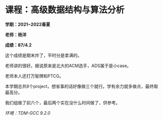# 课程：高级数据结构与算法分析

**学期：2021~2022春夏**

**老师：杨洋**

**成绩：87/4.2**

这个成绩是期末炸了，平时分是拿满的。

老师讲的很好。据说原来是北大的ACM选手，ADS属于是小case。

老师本人还打万智牌和PTCG。

本学期总共8个project，想省事的话好像做三个就行。学有余力就多做点，最终取最高分。

我们组做了前六个，最后两个实在没什么时间做了，供参考。

*环境：TDM-GCC 9.2.0*
